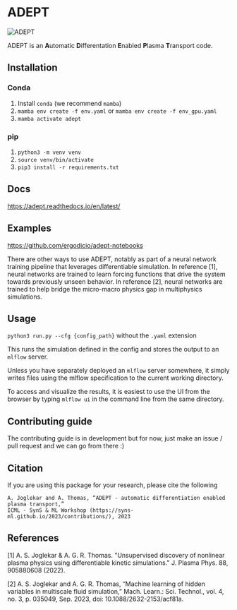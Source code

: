 # ADEPT

![ADEPT](./docs/source/adept-logo.png)

ADEPT is an **A**utomatic **D**ifferentation **E**nabled **P**lasma **T**ransport code.

## Installation
### Conda
1. Install `conda` (we recommend `mamba`)
2. `mamba env create -f env.yaml` or `mamba env create -f env_gpu.yaml`
3. `mamba activate adept`

### pip
1. `python3 -m venv venv`
2. `source venv/bin/activate`
3. `pip3 install -r requirements.txt`

## Docs
https://adept.readthedocs.io/en/latest/

## Examples
https://github.com/ergodicio/adept-notebooks

There are other ways to use ADEPT, notably as part of a neural network training pipeline that leverages differentiable simulation. In reference [1], neural networks are trained to learn forcing functions that 
drive the system towards previously unseen behavior. In reference [2], neural networks are trained to help bridge the micro-macro physics gap in multiphysics simulations.

## Usage
`python3 run.py --cfg {config_path}` without the `.yaml` extension

This runs the simulation defined in the config and stores the output to an `mlflow` server.

Unless you have separately deployed an `mlflow` server somewhere, it simply writes files using the mlflow specification to the current working directory. 

To access and visualize the results, it is easiest to use the UI from the browser by typing `mlflow ui` in the command line from the same directory.


## Contributing guide
The contributing guide is in development but for now, just make an issue / pull request and we can go from there :) 

## Citation
If you are using this package for your research, please cite the following

```
A. Joglekar and A. Thomas, “ADEPT - automatic differentiation enabled plasma transport,” 
ICML - SynS & ML Workshop (https://syns-ml.github.io/2023/contributions/), 2023

```

## References
[1] A. S. Joglekar & A. G. R. Thomas. "Unsupervised discovery of nonlinear plasma physics using differentiable kinetic simulations." J. Plasma Phys. 88, 905880608 (2022).

[2] A. S. Joglekar and A. G. R. Thomas, “Machine learning of hidden variables in multiscale fluid simulation,” Mach. Learn.: Sci. Technol., vol. 4, no. 3, p. 035049, Sep. 2023, doi: 10.1088/2632-2153/acf81a.

